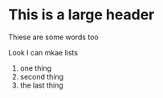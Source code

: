# This is a large header

Thiese are some words too

Look I can mkae lists
  1. one thing
  2. second thing
  3. the last thing

